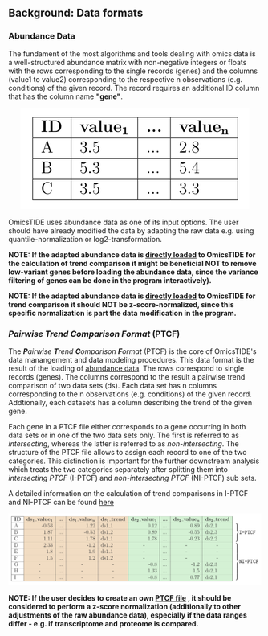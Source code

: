 
## Background: Data formats

### Abundance Data
The fundament of the most algorithms and tools dealing with omics data is a well-structured abundance matrix with non-negative integers or floats with the rows corresponding to the single records (genes) and the columns (value1 to value2) corresponding to the respective n observations (e.g. conditions) of the given record. The record requires an additional ID column that has the column name **"gene"**. 

<p align="center">
  <img src="../images/qnorm-log2.png" />
</p>

OmicsTIDE uses abundance data as one of its input options. The user should have already modified the data by adapting the raw data e.g. using quantile-normalization or log2-transformation. 

**NOTE: If the adapted abundance data is [directly loaded](TUTORIAL.md/###-First-option:-Loading-up-to-four-abundance-files-for-pairwise-trend-comparisons) to OmicsTIDE for the calculation of trend comparison it might be beneficial NOT to remove low-variant genes before loading the abundance data, since the variance filtering of genes can be done in the program interactively).**

**NOTE: If the adapted abundance data is [directly loaded](TUTORIAL.md/###-First-option:-Loading-up-to-four-abundance-files-for-pairwise-trend-comparisons) to OmicsTIDE for trend comparison it should NOT be z-score-normalized, since this specific normalization is part the data modification in the program.**

### ***P**airwise **T**rend **C**omparison **F**ormat* (PTCF)
The ***P**airwise **T**rend **C**omparison **F**ormat* (PTCF) is the core of OmicsTIDE's data manangement and data modeling procedures. This data format is the result of the loading of [abundance data](TUTORIAL.md/###-First-option:-Loading-up-to-four-abundance-files-for-pairwise-trend-comparisons). The rows correspond to single records (genes). The columns correspond to the result a pairwise trend comparison of two data sets (ds). Each data set has n columns corresponding to the n observations (e.g. conditions) of the given record. Addtionally, each datasets has a column describing the trend of the given gene. 

Each gene in a PTCF file either corresponds to a gene occurring in both data sets or in one of the two data sets only. The first is referred to as *intersecting*, whereas the latter is referred to as *non-intersecting*. The structure of the PTCF file allows to assign each record to one of the two categories. This distinction is important for the further downstream analysis which treats the two categories separately after splitting them into *intersecting PTCF* (I-PTCF) and *non-intersecting PTCF* (NI-PTCF) sub sets.

A detailed information on the calculation of trend comparisons in I-PTCF and NI-PTCF can be found [here](TRENDCOMPARISON.md)

<p align="center">
  <img src="../images/ptcf.png" />
</p>

**NOTE: If the user decides to create an own [PTCF file](TUTORIAL.md/###-Second-option:-Loading-PTCF-file-to-explore-a-pairwise-trend-comparison)
, it should be considered to perform a z-score normalization (additionally to other adjustments of the raw abundance data), especially if the data ranges differ - e.g. if transcriptome and proteome is compared.**
